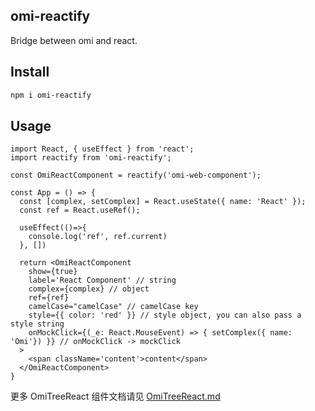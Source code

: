 ## omi-reactify

Bridge between omi and react.

## Install

```bash
npm i omi-reactify
```

## Usage

```tsx
import React, { useEffect } from 'react';
import reactify from 'omi-reactify';

const OmiReactComponent = reactify('omi-web-component');

const App = () => {
  const [complex, setComplex] = React.useState({ name: 'React' });
  const ref = React.useRef();

  useEffect(()=>{
    console.log('ref', ref.current)
  }, [])

  return <OmiReactComponent
    show={true}
    label='React Component' // string
    complex={complex} // object
    ref={ref}
    camelCase="camelCase" // camelCase key
    style={{ color: 'red' }} // style object, you can also pass a style string
    onMockClick={(_e: React.MouseEvent) => { setComplex({ name: 'Omi'}) }} // onMockClick -> mockClick
  >
    <span className='content'>content</span>
  </OmiReactComponent>
}
```

更多 OmiTreeReact 组件文档请见 [OmiTreeReact.md](./OmiTreeReact.md)
